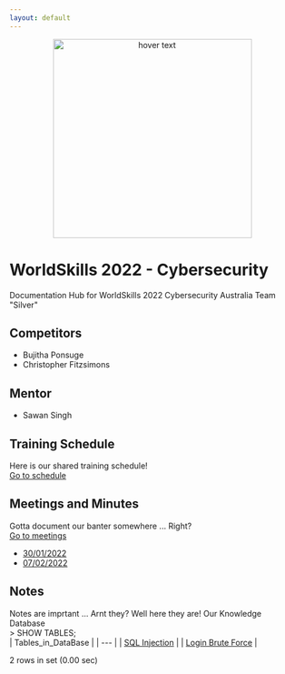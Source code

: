 ```yaml
---
layout: default
---
```


<p align="center">
  <img src="https://www.worldskills.org.au/wp-content/uploads/2021/04/Cyber-1.png" width="350" title="hover text">
</p>

# WorldSkills 2022 - Cybersecurity
Documentation Hub for WorldSkills 2022 Cybersecurity Australia Team "Silver"

## Competitors
- Bujitha Ponsuge
- Christopher Fitzsimons

## Mentor
- Sawan Singh

## Training Schedule
Here is our shared training schedule!  
<a href="Training/Training.md">Go to schedule</a>

## Meetings and Minutes
Gotta document our banter somewhere ... Right?  
<a href="Meetings/Meetings.md">Go to meetings</a>
- <a href="Meetings/22-01-30.md">30/01/2022</a>
- <a href="Meetings/22-02-07.md">07/02/2022</a>

## Notes
Notes are imprtant ... Arnt they? Well here they are! Our Knowledge Database  
\> SHOW TABLES;  
| Tables_in_DataBase |
| --- |
| [SQL Injection](./Notes/SQL_Injection.html) |
| [Login Brute Force](./Notes/Login_Brute_Forcing.html) |

2 rows in set (0.00 sec)  
